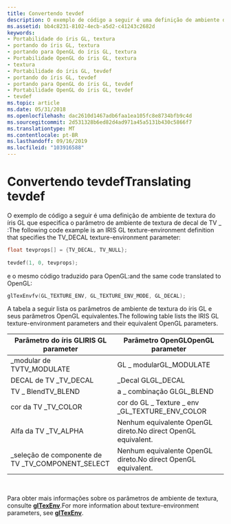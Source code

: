 ```yaml
---
title: Convertendo tevdef
description: O exemplo de código a seguir é uma definição de ambiente de textura do íris GL que especifica o parâmetro de ambiente de textura de decal de TV \_
ms.assetid: bb4c8231-8102-4ecb-a5d2-c41243c2682d
keywords:
- Portabilidade do íris GL, textura
- portando do íris GL, textura
- portando para OpenGL do íris GL, textura
- Portabilidade OpenGL do íris GL, textura
- textura
- Portabilidade do íris GL, tevdef
- portando do íris GL, tevdef
- portando para OpenGL do íris GL, tevdef
- Portabilidade OpenGL do íris GL, tevdef
- tevdef
ms.topic: article
ms.date: 05/31/2018
ms.openlocfilehash: dac2610d1467adb6faa1ea105fc8e8734bfb9c4d
ms.sourcegitcommit: 2d531328b6ed82d4ad971a45a5131b430c5866f7
ms.translationtype: MT
ms.contentlocale: pt-BR
ms.lasthandoff: 09/16/2019
ms.locfileid: "103916588"
---
```

# <a name="translating-tevdef"></a><span data-ttu-id="aa6f2-113">Convertendo tevdef</span><span class="sxs-lookup"><span data-stu-id="aa6f2-113">Translating tevdef</span></span>

<span data-ttu-id="aa6f2-114">O exemplo de código a seguir é uma definição de ambiente de textura do íris GL que especifica o parâmetro de ambiente de textura de decal de TV \_ :</span><span class="sxs-lookup"><span data-stu-id="aa6f2-114">The following code example is an IRIS GL texture-environment definition that specifies the TV\_DECAL texture-environment parameter:</span></span>


```C++
float tevprops[] = {TV_DECAL, TV_NULL}; 
 
tevdef(1, 0, tevprops);
```



<span data-ttu-id="aa6f2-115">e o mesmo código traduzido para OpenGL:</span><span class="sxs-lookup"><span data-stu-id="aa6f2-115">and the same code translated to OpenGL:</span></span>


```C++
glTexEnvfv(GL_TEXTURE_ENV, GL_TEXTURE_ENV_MODE, GL_DECAL);
```



<span data-ttu-id="aa6f2-116">A tabela a seguir lista os parâmetros de ambiente de textura do íris GL e seus parâmetros OpenGL equivalentes.</span><span class="sxs-lookup"><span data-stu-id="aa6f2-116">The following table lists the IRIS GL texture-environment parameters and their equivalent OpenGL parameters.</span></span>



| <span data-ttu-id="aa6f2-117">Parâmetro do íris GL</span><span class="sxs-lookup"><span data-stu-id="aa6f2-117">IRIS GL parameter</span></span>     | <span data-ttu-id="aa6f2-118">Parâmetro OpenGL</span><span class="sxs-lookup"><span data-stu-id="aa6f2-118">OpenGL parameter</span></span>             |
|-----------------------|------------------------------|
| <span data-ttu-id="aa6f2-119">\_modular de TV</span><span class="sxs-lookup"><span data-stu-id="aa6f2-119">TV\_MODULATE</span></span>          | <span data-ttu-id="aa6f2-120">GL \_ modular</span><span class="sxs-lookup"><span data-stu-id="aa6f2-120">GL\_MODULATE</span></span>                 |
| <span data-ttu-id="aa6f2-121">DECAL de TV \_</span><span class="sxs-lookup"><span data-stu-id="aa6f2-121">TV\_DECAL</span></span>             | <span data-ttu-id="aa6f2-122">\_Decal GL</span><span class="sxs-lookup"><span data-stu-id="aa6f2-122">GL\_DECAL</span></span>                    |
| <span data-ttu-id="aa6f2-123">TV \_ Blend</span><span class="sxs-lookup"><span data-stu-id="aa6f2-123">TV\_BLEND</span></span>             | <span data-ttu-id="aa6f2-124">a \_ combinação GL</span><span class="sxs-lookup"><span data-stu-id="aa6f2-124">GL\_BLEND</span></span>                    |
| <span data-ttu-id="aa6f2-125">cor da TV \_</span><span class="sxs-lookup"><span data-stu-id="aa6f2-125">TV\_COLOR</span></span>             | <span data-ttu-id="aa6f2-126">cor do GL \_ Texture \_ env \_</span><span class="sxs-lookup"><span data-stu-id="aa6f2-126">GL\_TEXTURE\_ENV\_COLOR</span></span>      |
| <span data-ttu-id="aa6f2-127">Alfa da TV \_</span><span class="sxs-lookup"><span data-stu-id="aa6f2-127">TV\_ALPHA</span></span>             | <span data-ttu-id="aa6f2-128">Nenhum equivalente OpenGL direto.</span><span class="sxs-lookup"><span data-stu-id="aa6f2-128">No direct OpenGL equivalent.</span></span> |
| <span data-ttu-id="aa6f2-129">\_seleção de componente de TV \_</span><span class="sxs-lookup"><span data-stu-id="aa6f2-129">TV\_COMPONENT\_SELECT</span></span> | <span data-ttu-id="aa6f2-130">Nenhum equivalente OpenGL direto.</span><span class="sxs-lookup"><span data-stu-id="aa6f2-130">No direct OpenGL equivalent.</span></span> |



 

<span data-ttu-id="aa6f2-131">Para obter mais informações sobre os parâmetros de ambiente de textura, consulte [**glTexEnv**](gltexenv-functions.md).</span><span class="sxs-lookup"><span data-stu-id="aa6f2-131">For more information about texture-environment parameters, see [**glTexEnv**](gltexenv-functions.md).</span></span>

 

 




